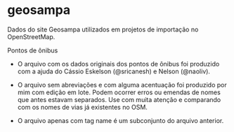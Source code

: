 # geosampa

Dados do site Geosampa utilizados em projetos de importação no OpenStreetMap.


Pontos de ônibus

* O arquivo com os dados originais dos pontos de ônibus foi produzido com a ajuda do Cássio Eskelson (@sricanesh) e Nelson (@naoliv).

* O arquivo sem abreviações e com alguma acentuação foi produzido por mim com edição em lote. Podem ocorrer erros ou emendas de nomes que antes estavam separados. Use com muita atenção e comparando com os nomes de vias já existentes no OSM.

* O arquivo apenas com tag name é um subconjunto do arquivo anterior.
